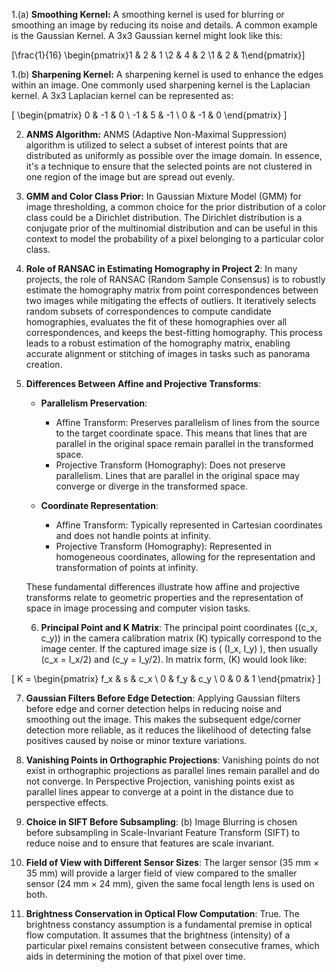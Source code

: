 

1.(a) **Smoothing Kernel:**
A smoothing kernel is used for blurring or smoothing an image by reducing its noise and details. A common example is the Gaussian Kernel. A 3x3 Gaussian kernel might look like this:

\[\frac{1}{16} \begin{pmatrix}1 & 2 & 1 \\2 & 4 & 2 \\1 & 2 & 1\end{pmatrix}\]



1.(b) **Sharpening Kernel:**
A sharpening kernel is used to enhance the edges within an image. One commonly used sharpening kernel is the Laplacian kernel. A 3x3 Laplacian kernel can be represented as:

\[
\begin{pmatrix}
0 & -1 & 0 \\
-1 & 5 & -1 \\
0 & -1 & 0
\end{pmatrix}
\]

2. **ANMS Algorithm:**
ANMS (Adaptive Non-Maximal Suppression) algorithm is utilized to select a subset of interest points that are distributed as uniformly as possible over the image domain. In essence, it's a technique to ensure that the selected points are not clustered in one region of the image but are spread out evenly.

3. **GMM and Color Class Prior:**
In Gaussian Mixture Model (GMM) for image thresholding, a common choice for the prior distribution of a color class could be a Dirichlet distribution. The Dirichlet distribution is a conjugate prior of the multinomial distribution and can be useful in this context to model the probability of a pixel belonging to a particular color class.

 
4. **Role of RANSAC in Estimating Homography in Project 2**:
   In many projects, the role of RANSAC (Random Sample Consensus) is to robustly estimate the homography matrix from point correspondences between two images while mitigating the effects of outliers. It iteratively selects random subsets of correspondences to compute candidate homographies, evaluates the fit of these homographies over all correspondences, and keeps the best-fitting homography. This process leads to a robust estimation of the homography matrix, enabling accurate alignment or stitching of images in tasks such as panorama creation.

5. **Differences Between Affine and Projective Transforms**:
   - **Parallelism Preservation**:
     - Affine Transform: Preserves parallelism of lines from the source to the target coordinate space. This means that lines that are parallel in the original space remain parallel in the transformed space.
     - Projective Transform (Homography): Does not preserve parallelism. Lines that are parallel in the original space may converge or diverge in the transformed space.
   
   - **Coordinate Representation**:
     - Affine Transform: Typically represented in Cartesian coordinates and does not handle points at infinity.
     - Projective Transform (Homography): Represented in homogeneous coordinates, allowing for the representation and transformation of points at infinity.

   These fundamental differences illustrate how affine and projective transforms relate to geometric properties and the representation of space in image processing and computer vision tasks.


   6. **Principal Point and K Matrix**:
    The principal point coordinates (\(c_x, c_y\)) in the camera calibration matrix \(K\) typically correspond to the image center. If the captured image size is \( (I_x, I_y) \), then usually \(c_x = I_x/2\) and \(c_y = I_y/2\). In matrix form, \(K\) would look like:

\[
K = \begin{pmatrix}
f_x & s & c_x \\
0 & f_y & c_y \\
0 & 0 & 1
\end{pmatrix}
\]

7. **Gaussian Filters Before Edge Detection**:
    Applying Gaussian filters before edge and corner detection helps in reducing noise and smoothing out the image. This makes the subsequent edge/corner detection more reliable, as it reduces the likelihood of detecting false positives caused by noise or minor texture variations.

8. **Vanishing Points in Orthographic Projections**:
    Vanishing points do not exist in orthographic projections as parallel lines remain parallel and do not converge. In Perspective Projection, vanishing points exist as parallel lines appear to converge at a point in the distance due to perspective effects.

9. **Choice in SIFT Before Subsampling**:
    (b) Image Blurring is chosen before subsampling in Scale-Invariant Feature Transform (SIFT) to reduce noise and to ensure that features are scale invariant.

10. **Field of View with Different Sensor Sizes**:
     The larger sensor (35 mm × 35 mm) will provide a larger field of view compared to the smaller sensor (24 mm × 24 mm), given the same focal length lens is used on both.

11. **Brightness Conservation in Optical Flow Computation**:
     True. The brightness constancy assumption is a fundamental premise in optical flow computation. It assumes that the brightness (intensity) of a particular pixel remains consistent between consecutive frames, which aids in determining the motion of that pixel over time.

